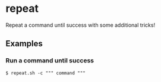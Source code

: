 # repeat
Repeat a command until success with some additional tricks!

## Examples

### Run a command until success
```
$ repeat.sh -c """ command """
```
